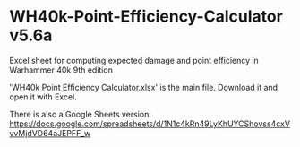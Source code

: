 # WH40k-Point-Efficiency-Calculator v5.6a
Excel sheet for computing expected damage and point efficiency in Warhammer 40k 9th edition

'WH40k Point Efficiency Calculator.xlsx' is the main file. Download it and open it with Excel. 

There is also a Google Sheets version: https://docs.google.com/spreadsheets/d/1N1c4kRn49LyKhUYCShovss4cxVvvMjdVD64aJEPFF_w
